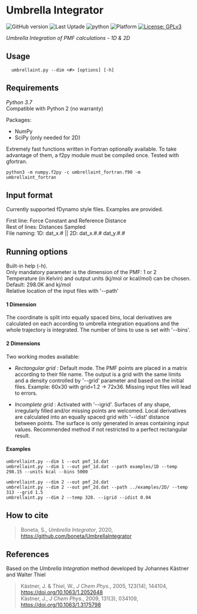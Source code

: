 # Umbrella Integrator

![GitHub version](https://img.shields.io/badge/version-0.5.4-brightgreen.svg)
![Last Uptade](https://img.shields.io/badge/%F0%9F%93%85%20last%20update%20-%2015--10--2020-green.svg)
![python](https://img.shields.io/badge/python-3.7-red.svg)
![Platform](https://img.shields.io/badge/platform-linux-lightgrey.svg)
[![License: GPLv3](https://img.shields.io/badge/license-GPLv3-blue.svg)](https://www.gnu.org/licenses/gpl-3.0)


*Umbrella Integration of PMF calculations - 1D & 2D*


## Usage
```
  umbrellaint.py --dim <#> [options] [-h]
```

## Requirements
*Python 3.7* \
Compatible with Python 2 (no warranty)

Packages:
  - NumPy
  - SciPy (only needed for 2D)

Extremely fast functions written in Fortran optionally available. To take advantage of them, a f2py module must be compiled once. Tested with gfortran.

`python3 -m numpy.f2py -c umbrellaint_fortran.f90 -m umbrellaint_fortran`


## Input format

Currently supported fDynamo style files. Examples are provided.

First line: Force Constant and Reference Distance \
Rest of lines: Distances Sampled \
File naming: 1D: dat_x.# || 2D: dat_x.#.# dat_y.#.#


## Running options
Built-in help (-h).\
Only mandatory parameter is the dimension of the PMF: 1 or 2\
Temperature (in Kelvin) and output units (kj/mol or kcal/mol) can be chosen. Default: 298.0K and kj/mol\
Relative location of the input files with '--path'

#### 1 Dimension
The coordinate is split into equally spaced bins, local derivatives are calculated on each according to umbrella integration equations and the whole trajectory is integrated. The number of bins to use is set with '--bins'.

#### 2 Dimensions
Two working modes available:

 - *Rectangular grid* : Default mode. The PMF points are placed in a matrix according to their file name. The output is a grid with the same limits and a density controlled by '--grid' parameter and based on the initial files. Example: 60x30 with grid=1.2 -> 72x36. Missing input files will lead to errors.

 - *Incomplete grid* : Activated with '--igrid'. Surfaces of any shape, irregularly filled and/or missing points are welcomed. Local derivatives are calculated into an equally spaced grid with '--idist' distance between points. The surface is only generated in areas containing input values. Recommended method if not restricted to a perfect rectangular result.

#### Examples
`umbrellaint.py --dim 1 --out pmf_1d.dat`\
`umbrellaint.py --dim 1 --out pmf_1d.dat --path examples/1D --temp 298.15 --units kcal --bins 5000`

`umbrellaint.py --dim 2 --out pmf_2d.dat`\
`umbrellaint.py --dim 2 --out pmf_2d.dat --path ../examples/2D/ --temp 313 --grid 1.5`\
`umbrellaint.py --dim 2 --temp 328. --igrid --idist 0.04`


## How to cite
  > Boneta, S., _Umbrella Integrator_, 2020, https://github.com/boneta/UmbrellaIntegrator

## References
Based on the _Umbrella Integration_ method developed by Johannes Kästner and Walter Thiel

  > Kästner, J. & Thiel, W., _J Chem Phys._, 2005, 123(14), 144104, https://doi.org/10.1063/1.2052648 \
  > Kästner, J., _J Chem Phys._, 2009, 131(3), 034109, https://doi.org/10.1063/1.3175798
